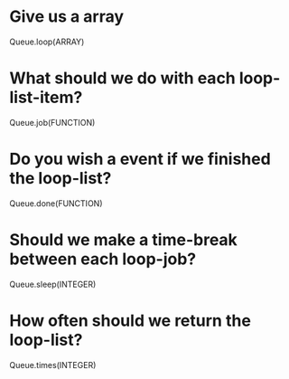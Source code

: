 # Give us a array
Queue.loop(ARRAY)

# What should we do with each loop-list-item?
Queue.job(FUNCTION)

# Do you wish a event if we finished the loop-list?
Queue.done(FUNCTION)

# Should we make a time-break between each loop-job?
Queue.sleep(INTEGER)

# How often should we return the loop-list?
Queue.times(INTEGER)